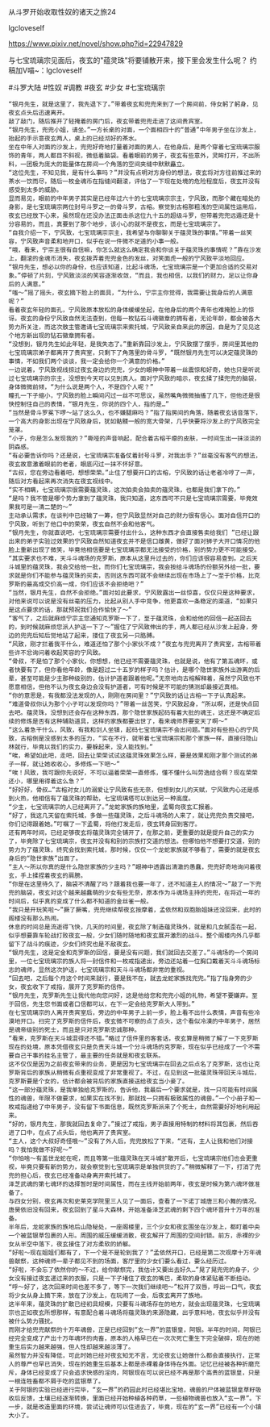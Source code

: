 从斗罗开始收取性奴的诸天之旅24

lgcloveself

https://www.pixiv.net/novel/show.php?id=22947829

与七宝琉璃宗见面后，夜玄的&quot;蕴灵珠&quot;将要铺散开来，接下里会发生什么呢？
约稿加V喵~：lgcloveself

#斗罗大陆
#性奴
#调教
#夜玄
#少女
#七宝琉璃宗


    “银月先生，就是这里了，我先退下了。”带着夜玄和兜兜来到了一个房间前，侍女躬了躬身，见夜玄点头后迅速离开。
    敲了敲门，随后推开了轻掩着的房门后，夜玄带着兜兜走进了这间贵宾室。
    “银月先生，兜兜小姐，请坐。”一方长桌的对面，一个面相四十的“普通”中年男子坐在沙发上，抬起的手示意夜玄两人，桌上的已经沏好的茶水。
    坐在中年人对面的沙发上，兜兜好奇地打量着对面的男人，在他身后，是两个穿着七宝琉璃宗服饰的青年，两人都目不斜视，微低着脑袋。看着眼前的男子，夜玄有些意外，灵眸打开，不出所料，一团极为庞大的能量体在房间一个角落的空间夹缝中默默矗立。
    “这位先生，不知见我，是有什么事吗？”并没有点明对方身份的想法，夜玄将对方往前推过来的茶水一饮而尽，随后一枚金魂币在指缝间翻滚，评估了一下现在处境的危险程度后，夜玄并没有感受到太多的威胁。
    显而易见，眼前的中年男子其实是已经年过六十的七宝琉璃宗宗主，宁风致，而那个藏在暗处的身影，是七宝琉璃宗两位封号斗罗之一的骨斗罗，古榕。察觉到古榕那粗浅的空间属性运用后，夜玄已经放下心来，虽然现在还没办法正面击杀这位九十五的超级斗罗，但带着兜兜远遁还是十分容易的，而且，真要到了那个地步，该小心的就不是夜玄，而是七宝琉璃宗了。
    “自我介绍一下，宁风致，七宝琉璃宗宗主，我希望与你聊聊关于蕴灵珠的事情。”带着一丝笑容，宁风致声音柔和地开口，似乎在说一件微不足道的小事一般。
    “哦，看来，宁宗主很有自信嘛，你怎么就这么确定我会和你谈关于蕴灵珠的事情呢？”靠在沙发上，翻滚的金魂币消失，夜玄拨弄着兜兜金色的发丝，对笑面虎一般的宁风致平淡地回应。
    “银月先生，想必以你的身份，也应该知道，比起斗魂场，七宝琉璃宗是一个更加合适的交易对象。”停顿了片刻，宁风致淡淡的笑容逐渐收敛，“而且，我也相信，以我们的财力，足以让你身后的人满意。”
    “嗤～”摇了摇头，夜玄摘下脸上的面具，“为什么，宁宗主你觉得，我需要让我身后的人满意呢？”
    看着夜玄年轻的面孔，宁风致原本放松的身体缓缓坐起，在他身后的两个青年也难掩脸上的惊讶。夜玄的身份宁风致自然无法查到，但每一枚钻石斗魂徽章的拥有者，无论年龄，都会被各大势力所关注，而这次敖主管邀请七宝琉璃宗来索托城，宁风致亲自来此的原因，自是为了见见这个地方新出现的钻石徽章拥有者。
    “没想到，银月先生如此年轻，是我失态了。”重新靠回沙发上，宁风致摆了摆手，房间里其他的七宝琉璃宗弟子都离开了贵宾室，只剩下了角落里的骨斗罗，“既然银月先生可以决定蕴灵珠的事情，不如我们两个谈谈，我一定会给你一个满意的价格。”
    一边说着，宁风致视线掠过夜玄身边的兜兜，少女的眼神中带着一丝震惊和好奇，她也只是听说过七宝琉璃宗的宗主，没想到今天可以见到真人。面对宁风致的暗示，夜玄揉了揉兜兜的脑袋，身体微微前倾，“为什么说是两个人，不是四个人呢？”
    瞳孔一下子缩小，宁风致的脸上瞬间闪过一丝不可思议，虽然嘴角微微抽搐了几下，但他还是很快控制住自己的表情，“银月先生，你说的四个人，指的是…”
    “当然是骨斗罗冕下啰～站了这么久，也不嫌腿麻吗？”指了指房间的角落，随着夜玄话音落下，一个高大的身影出现在宁风致身后，犹如骷髅一般的宽大骨架，几乎快要将沙发上的宁风致完全笼罩。
    “小子，你是怎么发现我的？”嘶哑的声音响起，配合着古榕干瘪的皮肤，一时间生出一抹淡淡的阴森感。
    “有必要告诉你吗？还是说，七宝琉璃宗准备仗着封号斗罗，对我出手？”丝毫没有客气的想法，夜玄故意激着眼前的老者，眼底闪过一抹不怀好意。
    “古叔，您在旁边看着吧，想想荣荣。”止住了想要开口的古榕，宁风致的话让老者冷哼了一声，随后对方看起来再次消失在夜玄视线中。
    “实不相瞒，七宝琉璃宗很需要蕴灵珠，这次拍卖会拍卖的蕴灵珠，也都是我们拿下的。”
    “是吗？我不管是哪个势力拿到了蕴灵珠，我只知道，这东西可不只是七宝琉璃宗需要，毕竟效果我可是一清二楚的～”
    主动承认需求，在谈判中已经输了一筹，但宁风致显然对自己的财力很有信心。面对自信开口的宁风致，听到了他口中的荣荣，夜玄自然不会和他客气。
    “银月先生，你就直说吧，七宝琉璃宗需要付出什么，这种东西才会直接售卖给我们 ”已经让跟出来的弟子实验过效果的宁风致自然知道夜玄并不是信口雌黄，做好了面对狮子大开口情况的他脸上重新出现了微笑，毕竟他相信要是七宝琉璃宗都无法接受的价格，别的势力更不可能接受。
    “其实要求也不难，天斗斗魂场的克罗斯，原本从这里升过去的，你们应该很容易查到。之后天斗城里的蕴灵珠，我会交给他一批，而你们七宝琉璃宗，我会按给斗魂场的份额另外给一批，要求就是你们不能参与蕴灵珠的买卖，否则这东西可就不会继续出现在市场上了～至于价格，比克罗斯的最高成交价高一成，你们应该不会拒绝吧？”
    “当然，银月先生，自然不会拒绝。”面对如此要求，宁风致露出一丝惊喜，仅仅只是这种要求，对他来说可以说是没有丝毫的压力，比起从别人手中竞争，他更喜欢一条稳定的渠道，“如果只是这点要求的话，那就预祝我们合作愉快了～”
    “客气了，之后就麻烦宁宗主您通知克罗斯一下了，至于蕴灵珠，会和给他的回信一起送回去的，到时候就麻烦您派人护送一下了～”握住了宁风致伸出的手，两人都已经从沙发上起身，旁边的兜兜后知后觉地站了起来，搂住了夜玄另一只胳膊。
    “风致，刚才拦着我干什么，难道还怕了那个小家伙不成？”夜玄与兜兜离开了贵宾室，古榕带着些许不忿询问着收起笑容的宁风致。
    “骨叔，不是怕了那个小家伙，你想想，他已经不需要蕴灵珠，也就是说，他有了第五魂环，或者快要有了，但你看他年龄，像是超过二十五岁的样子吗？估计，是哪个隐世家族外出游离的后辈，甚至可能是少主那种级别的，估计护道者跟着他呢。”无奈地向古榕解释着，虽然宁风致也不愿意相信，但他不认为夜玄身边会没有护道者，可有时候是不可能的猜测却最接近真相。
    “你的意思是，有我都没法发现的人，刚刚在房间里？”宁风致的话让古榕一下子认真起来。
    “难道骨叔你认为那个小子可以发现你吗？”带着一丝苦笑，宁风致起身，“所以啊，还是快点回去吧。蕴灵珠，没想到还会存在这种东西，那个隐世家族起码有着大批的魂王，这还是不确定后续的修炼是否有这种辅助道具，这样的家族都要出世了，看来魂师界要变天了啊～”
    “这么着急干什么，风致，有我和剑人坐镇，起码七宝琉璃宗不会出问题。”面对有些担心的宁风致，古榕倒是没感到太多的压力，“实在不行，就带着七宝琉璃宗和那个家族一样，直接归隐山林就行，毕竟以我们的实力，要躲起来，没人能找到。”
    “唉，希望如此吧，走吧，回去让荣荣试试这蕴灵珠效果怎么样，要是效果和刚才那个测试的弟子一样，就让她收收心，多修炼一下吧～”
    “唉！风致，我可跟你先说好，不可以逼着荣荣一直修炼，懂不懂什么叫劳逸结合啊？现在荣荣还小，哪里用得着这么急？”
    “好好好，骨叔…”古榕对女儿的溺爱让宁风致有些无奈，但想到女儿的天赋，宁风致内心还是感到火热，他相信有了蕴灵珠的帮助，七宝琉璃塔可以到达另一种高度。
    “少主，七宝琉璃宗的人已经离开了。”龙蛇家族的族地里，孟蜀向夜玄汇报着。
    “好了，我这几天留在索托城，多做一些蕴灵珠，之后斗魂场的人来了，就让兜兜负责交接吧，你们记得跟着她。”叮嘱了一下孟蜀，将他打发走后，夜玄转身回到客厅。
    还有两年时间，已经足够夜玄将蕴灵珠完全铺开了，在那之前，更重要的就是提升自己的实力了，毕竟除了七宝琉璃宗，夜玄并没有和别的宗族打交道的想法。但哪怕他不想要打交道，别的势力为了蕴灵珠，终究会找到索托城，那时候，仅仅一个龙蛇家族就不够看了，需要的就是夜玄身后的“隐世家族”出面了。
    “主人～所以你真的是什么隐世家族的少主吗？”眼神中透露出清澈的愚蠢，兜兜好奇地询问着夜玄，手上揉捏着夜玄的肩膀。
    “你是在这里待久了，脑袋不清醒了吗？跟着我也要一年了，还不知道主人的情况～”敲了一下兜兜的脑袋，夜玄对这个越来越蠢萌的少女有些无奈，原本作为斗魂场主持的兜兜，在将近一年的时间后，似乎真的变成了什么都不知道的金丝雀一般。
    “我只是开玩笑啦～”撅了撅嘴，兜兜继续帮夜玄按摩着，孟依然和双胞胎姐妹还没回来，此时的阁楼没有那么热闹。
    休息的时间总是流逝得飞快，几天的时间里，夜玄除了制造蕴灵珠外，就是和几女腻歪在一起，似乎想要靠车轮战打败夜玄一般，少女们随时随地和夜玄展开激烈的战斗。整个阁楼内外几乎都留下了战斗的痕迹，少女们终究也是不敌夜玄。
    “银月先生，这是定金和克罗斯的回信，要是没有问题，我们就回去交差了。”斗魂场的一个房间里，一位七宝琉璃宗的族人将一封信件和一枚戒指递出，旁边还站着一位胸口戴着天斗斗魂场标志的魂师，显然这次护送，七宝琉璃宗和天斗斗魂场都非常的重视。
    “回去吧，之后每个月这个时间来就行，要是我不在，就去龙蛇家族找兜兜。”指了指身旁的少女，夜玄收下了戒指，展开了克罗斯的信件。
    “银月先生，克罗斯先生让我代他向您问好，这是他给您和兜兜小姐的礼物，希望不要嫌弃。至于回信，先生您书面或者口信都可以，在下一定会给克罗斯大人带到。”
    在七宝琉璃宗的人离开贵宾室后，旁边的中年男子上前一步，脸上看不出什么表情，声音有些冷漠地开口。扫完了克罗斯的信件后，夜玄微不可察的点了点头，这个看似冷漠的中年男子，居然是魂帝级别的死士，而且是只对克罗斯忠诚那种。
    “看来，克罗斯在天斗城混得还不错。”略过了信件里的客套话，夜玄算是稍微了解了一下克罗斯现在的处境，原本凭借夜玄只是负责天斗城一个分斗魂场的克罗斯，现在似乎已经成了一个不需要自己干事的挂名主管了，最主要的任务就是和夜玄联系。
    这不仅仅是因为之前夜玄带来的业务，更是因为七宝琉璃宗在回去之后点名了克罗斯，这也让克罗斯背后的家族从稍微有点重视变成了非常重视了。不过，在见到这一批蕴灵珠带回天斗城后，克罗斯要是个女的，估计都会被背后的家族直接送给夜玄当小妾了。
    “这一部分蕴灵珠，是我单独给克罗斯的，告诉他，我最后一个要求就是，找一只可能有时间属性的魂兽，年限不做要求，如果实在找不到，那就找一只拥有极致属性的魂兽。”一个小册子和一枚戒指递给了中年男子，没有留下书面信息，既然克罗斯派来了个死士，自然需要好好地利用起来。
    “好的，银月先生，那我就回去复命了。”接过了戒指，男子直接用特制的材料将其包裹，然后吞进了口中，在点了点头后，他也离开了贵宾室。
    “主人，这个大叔好奇怪哦～”没有了外人后，兜兜放松了下来，“还有，主人让我和他们对接吗？我怕我做不好呢～”
    “你怕啥～有盖世龙蛇在呢，而且等第一批蕴灵珠在天斗城扩散开后，七宝琉璃宗他们也会更重视，毕竟只要有新的势力，就会察觉到七宝琉璃宗是单独供货的了。”稍微解释了一下，打消了兜兜的担心后，夜玄已经准备动身离开索托城了。
    泽芝武魂的第七魂环的选择暂时是时间属性，而在主线开始前两年，夜玄是时候为第六魂环做准备了。
    与四女分别，夜玄再次和史莱克学院里三人见了一面后，查看了一下诺丁城唐三和小舞的情况。唐昊依旧没有回来，夜玄回到了星斗大森林，开始准备泽芝武魂的剩下四个魂环晋升十万年的准备。
    半年后，龙蛇家族的族地后山隐秘处，一座阁楼里，三个少女和夜玄围坐在沙发上，都盯着中央一个被蓝银草包裹的人形。周围的威压缓缓消散，夜玄解开了周围的空间封锁。前方，赤裸的少女从半空中落下，夜玄接住了对方柔软的娇躯。
    “好啦～现在姐姐们都有了，下一个是不是轮到我了？”孟依然开口，已经是第二次观摩十万年魂兽献祭，这种魂师一辈子都见不到的场面，客厅里的少女们要么看过，要么经历过。
    “好啦，不会忘了依然你的～不过，给你献祭完，我估计又要出去好久…”晃了晃兜兜的身子，少女没有接过夜玄递过来的衣服，只是一下子堵住了夜玄的嘴巴，柔软的身体紧贴着不断扭动。
    “呼～好了，这次回来时间也差不多了，等下一次我们继续吧～”松开了双唇，呼出一口气，夜玄将少女从身上摘下来，放在了沙发上，在玩闹了一会，后夜玄离开了族地。
    这半年来，蕴灵珠的扩散已经初具规模，只要有斗魂场存在的地方，就会出现蕴灵珠，七宝琉璃宗也正如夜玄所想那样，有意配合着斗魂场将蕴灵珠的来源隐藏，出乎意料地，夜玄似乎并没有被什么势力骚扰。
    而刚才给兜兜献祭的十万年魂兽，正是已经回到“玄一界”的蓝银皇，阿银。半年的时间，阿银已经完全变成了产出十万年魂环的肉畜，原本的人格早已在一次次死亡重生下完全破碎，现在的她重生后实力越来越强，但人性却越来越淡薄了。
    虽然智力并没有降低，可此时她已经对夜玄知无不言，无论夜玄让她做什么都会直接执行，正常人的尊严也早已消失，现在的她重生后基本上都是赤裸着身体待在外面。记忆已经被各种折磨充斥，身体已经变成了只会追求快感的淫肉，阿银现在可以说已经不再是那个高贵的蓝银皇，只是一根连牲畜都不屑于吃的蓝银草了。
    关于阿银的实验已经进行完毕，“玄一界”的药园此时已经堪比宝地，魂兽的尸体被蓝银皇草籽吸收后反馈，土壤已经逐渐转换，里面已经开始种植各种药草，一些植物魂兽也放入“玄一界”。下一步，就是改造里面的环境，尝试让魂师可以住进去了，毕竟，现在的“玄一界”已经有一个小镇大小了。
